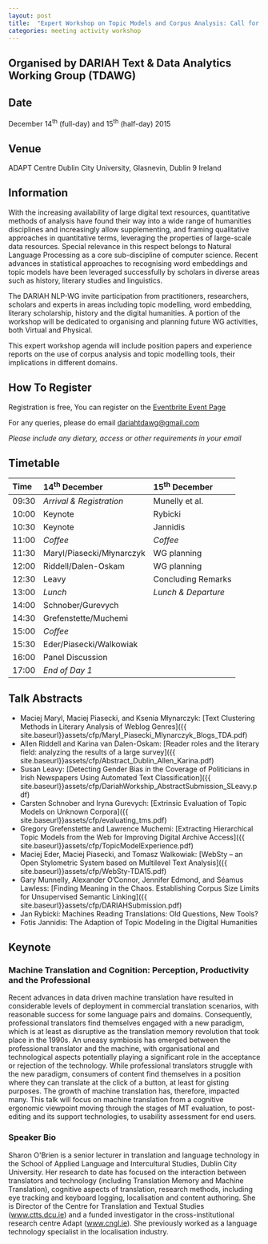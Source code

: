 ```yaml
---
layout: post
title:  "Expert Workshop on Topic Models and Corpus Analysis: Call for Participation"
categories: meeting activity workshop
---
```


## Organised by DARIAH Text &amp; Data Analytics Working Group (TDAWG)

## Date

December 14<sup>th</sup> (full-day) and 15<sup>th</sup> (half-day) 2015

## Venue

ADAPT Centre Dublin City University, Glasnevin, Dublin 9 Ireland

## Information

With the increasing availability of large digital text resources, quantitative methods of analysis have found their way into a wide range of humanities disciplines and increasingly allow supplementing, and framing qualitative approaches in quantitative terms, leveraging the properties of large-scale data resources. Special relevance in this respect belongs to Natural Language Processing as a core sub-discipline of computer science. Recent advances in statistical approaches to recognising word embeddings and topic models have been leveraged successfully by scholars in diverse areas such as history, literary studies and linguistics.

The DARIAH NLP-WG invite participation from practitioners, researchers, scholars and experts in areas including topic modelling, word embedding, literary scholarship, history and the digital humanities. A portion of the workshop will be dedicated to organising and planning future WG activities, both Virtual and Physical.

This expert workshop agenda will include position papers and experience reports on the use of corpus analysis and topic modelling tools, their implications in different domains.

## How To Register

Registration is free,
You can register on the [Eventbrite Event Page](http://dariah-tda-workshop15.eventbrite.com)

For any queries, please do email
[dariahtdawg@gmail.com](mailto:dariahtdawg@gmail.com)

*Please include any dietary, access or other requirements
in your email*

## Timetable

| Time  | 14<sup>th</sup> December     | 15<sup>th</sup> December |
|:------|:-----------------------------|:-------------------------|
| 09:30 | _Arrival &amp; Registration_ | Munelly et al.           |
| 10:00 | Keynote                      | Rybicki                  |
| 10:30 | Keynote                      | Jannidis                 |
| 11:00 | _Coffee_                     | _Coffee_                 |
| 11:30 | Maryl/Piasecki/Młynarczyk    | WG planning              |
| 12:00 | Riddell/Dalen-Oskam          | WG planning              |
| 12:30 | Leavy                        | Concluding Remarks       |
| 13:00 | _Lunch_                      | _Lunch &amp; Departure_  |
| 14:00 | Schnober/Gurevych            |                          |
| 14:30 | Grefenstette/Muchemi         |                          |
| 15:00 | _Coffee_                     |                          |
| 15:30 | Eder/Piasecki/Walkowiak      |                          |
| 16:00 | Panel Discussion             |                          |
| 17:00 | _End of Day 1_               |                          |

## Talk Abstracts

* Maciej Maryl, Maciej Piasecki, and Ksenia Młynarczyk: [Text Clustering Methods in Literary Analysis of Weblog Genres]({{ site.baseurl}}assets/cfp/Maryl_Piasecki_Mlynarczyk_Blogs_TDA.pdf)
* Allen Riddell and Karina van Dalen-Oskam: [Reader roles and the literary field: analyzing the results of a large survey]({{ site.baseurl}}assets/cfp/Abstract_Dublin_Allen_Karina.pdf)
* Susan Leavy: [Detecting Gender Bias in the Coverage of Politicians in Irish Newspapers Using Automated Text Classification]({{ site.baseurl}}assets/cfp/DariahWorkship_AbstractSubmission_SLeavy.pdf)
* Carsten Schnober and Iryna Gurevych: [Extrinsic Evaluation of Topic Models on Unknown Corpora]({{ site.baseurl}}assets/cfp/evaluating_tms.pdf)
* Gregory Grefenstette and Lawrence Muchemi: [Extracting Hierarchical Topic Models from the Web for Improving Digital Archive Access]({{ site.baseurl}}assets/cfp/TopicModelExperience.pdf)
* Maciej Eder, Maciej Piasecki, and Tomasz Walkowiak: [WebSty – an Open Stylometric System based on Multilevel Text Analysis]({{ site.baseurl}}assets/cfp/WebSty-TDA15.pdf)
* Gary Munnelly​, Alexander O’Connor​, Jennifer Edmond​, and Séamus Lawless: [Finding Meaning in the Chaos. Establishing Corpus Size Limits for Unsupervised Semantic Linking]({{ site.baseurl}}assets/cfp/DARIAHSubmission.pdf)
* Jan Rybicki: Machines Reading Translations: Old Questions, New Tools?
* Fotis Jannidis: The Adaption of Topic Modeling in the Digital Humanities

## Keynote

### Machine Translation and Cognition: Perception, Productivity and the Professional

Recent advances in data driven machine translation have resulted in
considerable levels of deployment in commercial translation scenarios, with
reasonable success for some language pairs and domains. Consequently,
professional translators find themselves engaged with a new paradigm, which is
at least as disruptive as the translation memory revolution that took place in the
1990s. An uneasy symbiosis has emerged between the professional translator
and the machine, with organisational and technological aspects potentially
playing a significant role in the acceptance or rejection of the technology. While
professional translators struggle with the new paradigm, consumers of content
find themselves in a position where they can translate at the click of a button, at
least for gisting purposes. The growth of machine translation has, therefore,
impacted many. This talk will focus on machine translation from a cognitive
ergonomic viewpoint moving through the stages of MT evaluation, to post-
editing and its support technologies, to usability assessment for end users.

### Speaker Bio

Sharon O'Brien is a senior lecturer in translation and language technology in the
School of Applied Language and Intercultural Studies, Dublin City University. Her
research to date has focused on the interaction between translators and
technology (including Translation Memory and Machine Translation), cognitive
aspects of translation, research methods, including eye tracking and keyboard
logging, localisation and content authoring. She is Director of the Centre for
Translation and Textual Studies (www.ctts.dcu.ie) and a funded investigator in
the cross-institutional research centre Adapt (www.cngl.ie). She previously
worked as a language technology specialist in the localisation industry.
